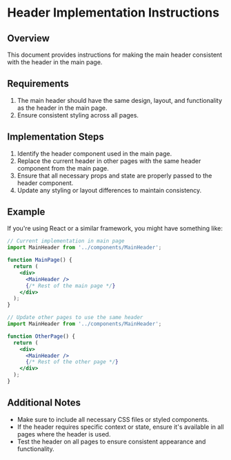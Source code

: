 # Header Implementation Instructions

## Overview

This document provides instructions for making the main header consistent with the header in the main page.

## Requirements

1. The main header should have the same design, layout, and functionality as the header in the main page.
2. Ensure consistent styling across all pages.

## Implementation Steps

1. Identify the header component used in the main page.
2. Replace the current header in other pages with the same header component from the main page.
3. Ensure that all necessary props and state are properly passed to the header component.
4. Update any styling or layout differences to maintain consistency.

## Example

If you're using React or a similar framework, you might have something like:

```jsx
// Current implementation in main page
import MainHeader from '../components/MainHeader';

function MainPage() {
  return (
    <div>
      <MainHeader />
      {/* Rest of the main page */}
    </div>
  );
}

// Update other pages to use the same header
import MainHeader from '../components/MainHeader';

function OtherPage() {
  return (
    <div>
      <MainHeader />
      {/* Rest of the other page */}
    </div>
  );
}
```

## Additional Notes

- Make sure to include all necessary CSS files or styled components.
- If the header requires specific context or state, ensure it's available in all pages where the header is used.
- Test the header on all pages to ensure consistent appearance and functionality.